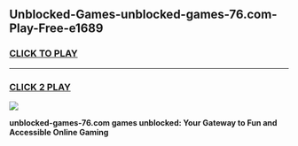 
## Unblocked-Games-unblocked-games-76.com-Play-Free-e1689
<h3>
<a href="https://premium76.site?title=unblocked-games-76.com&ref=15A">CLICK TO PLAY</a></h3>
<hr>

<h3>
<a href="https://premium76.site?title=unblocked-games-76.com&ref=15A">CLICK 2 PLAY</a>
  
</h3>

<a href="https://premium76.site?title=unblocked-games-76.com&ref=15A"><img src="https://clearcache.store/games.png"></a>


**unblocked-games-76.com games unblocked: Your Gateway to Fun and Accessible Online Gaming**
